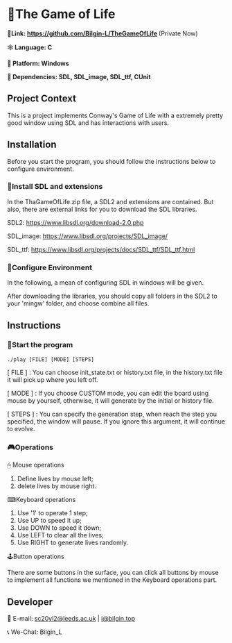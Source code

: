 # 🎇The Game of Life

🔗<b>Link: https://github.com/Bilgin-L/TheGameOfLife </b> (Private Now)

🕸<b> Language: C </b>

🎈<b> Platform: Windows </b>

🎑<b> Dependencies: SDL, SDL_image, SDL_ttf, CUnit</b>

## Project Context

This is a project implements Conway's Game of Life with a extremely pretty good window using SDL and has interactions with users.

## Installation

Before you start the program, you should follow the instructions below to configure environment.


### 🎁Install SDL and extensions

In the ThaGameOfLife.zip file, a SDL2 and extensions are contained. But also, there are external links for you to download the SDL libraries.

SDL2: https://www.libsdl.org/download-2.0.php

SDL_image: https://www.libsdl.org/projects/SDL_image/

SDL_ttf: https://www.libsdl.org/projects/docs/SDL_ttf/SDL_ttf.html

### 🎄Configure Environment

In the following, a mean of configuring SDL in windows will be given.

After downloading the libraries, you should copy all folders in the SDL2 to your 'mingw' folder, and choose combine all files.

## Instructions

### 🚀Start the program

```
./play [FILE] [MODE] [STEPS]
```

[ FILE ] : You can choose init_state.txt or history.txt file, in the history.txt file it will pick up where you left off.

[ MODE ] : If you choose CUSTOM mode, you can edit the board using mouse by yourself, otherwise, it will generate by the initial or history file.

[ STEPS ] : You can specify the generation step, when reach the step you specified, the window will pause. If you ignore this argument, it will continue to evolve.

### 🎮Operations

🖱 Mouse operations

1. Define lives by mouse left;
2. delete lives by mouse right.

⌨Keyboard operations

1. Use '1' to operate 1 step;
2. Use UP to speed it up;
3. Use DOWN to speed it down;
4. Use LEFT to clear all the lives;
5. Use RIGHT to generate lives randomly.

🕹Button operations

There are some buttons in the surface, you can click all buttons by mouse to implement all functions we mentioned in the Keyboard operations part.

## Developer

📧 E-mail: sc20yl2@leeds.ac.uk | i@bilgin.top

📞 We-Chat: Bilgin_L

